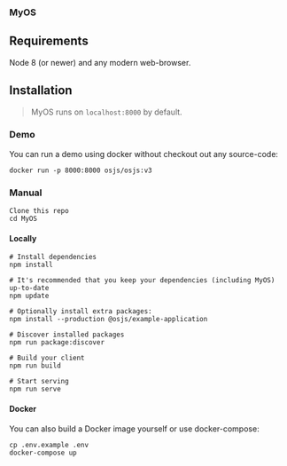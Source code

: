 ### MyOS

## Requirements

Node 8 (or newer) and any modern web-browser.

## Installation

> MyOS runs on `localhost:8000` by default.

### Demo

You can run a demo using docker without checkout out any source-code:

```
docker run -p 8000:8000 osjs/osjs:v3
```

### Manual

```
Clone this repo
cd MyOS
```

#### Locally

```
# Install dependencies
npm install

# It's recommended that you keep your dependencies (including MyOS) up-to-date
npm update

# Optionally install extra packages:
npm install --production @osjs/example-application

# Discover installed packages
npm run package:discover

# Build your client
npm run build

# Start serving
npm run serve
```

#### Docker

You can also build a Docker image yourself or use docker-compose:

```
cp .env.example .env
docker-compose up
```
